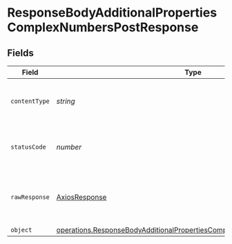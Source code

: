 # ResponseBodyAdditionalPropertiesComplexNumbersPostResponse


## Fields

| Field                                                                                                                                                                         | Type                                                                                                                                                                          | Required                                                                                                                                                                      | Description                                                                                                                                                                   |
| ----------------------------------------------------------------------------------------------------------------------------------------------------------------------------- | ----------------------------------------------------------------------------------------------------------------------------------------------------------------------------- | ----------------------------------------------------------------------------------------------------------------------------------------------------------------------------- | ----------------------------------------------------------------------------------------------------------------------------------------------------------------------------- |
| `contentType`                                                                                                                                                                 | *string*                                                                                                                                                                      | :heavy_check_mark:                                                                                                                                                            | HTTP response content type for this operation                                                                                                                                 |
| `statusCode`                                                                                                                                                                  | *number*                                                                                                                                                                      | :heavy_check_mark:                                                                                                                                                            | HTTP response status code for this operation                                                                                                                                  |
| `rawResponse`                                                                                                                                                                 | [AxiosResponse](https://axios-http.com/docs/res_schema)                                                                                                                       | :heavy_minus_sign:                                                                                                                                                            | Raw HTTP response; suitable for custom response parsing                                                                                                                       |
| `object`                                                                                                                                                                      | [operations.ResponseBodyAdditionalPropertiesComplexNumbersPostResponseBody](../../../sdk/models/operations/responsebodyadditionalpropertiescomplexnumberspostresponsebody.md) | :heavy_minus_sign:                                                                                                                                                            | OK                                                                                                                                                                            |